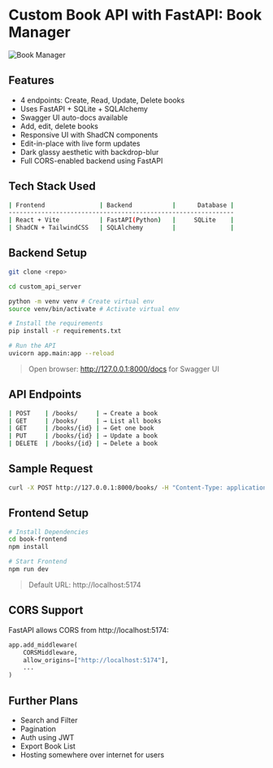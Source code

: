 # Custom Book API with FastAPI: Book Manager
![Book Manager](https://github.com/user-attachments/assets/ed060915-f3d1-4a97-b031-80fe850d9555)


## Features

- 4 endpoints: Create, Read, Update, Delete books
- Uses FastAPI + SQLite + SQLAlchemy
- Swagger UI auto-docs available
- Add, edit, delete books
- Responsive UI with ShadCN components
- Edit-in-place with live form updates
- Dark glassy aesthetic with backdrop-blur
- Full CORS-enabled backend using FastAPI

## Tech Stack Used

```bash
| Frontend               | Backend           |      Database |
--------------------------------------------------------------
| React + Vite           | FastAPI(Python)   |     SQLite    |
| ShadCN + TailwindCSS   | SQLAlchemy        |               | 
```

## Backend Setup

```bash
git clone <repo>

cd custom_api_server

python -m venv venv # Create virtual env
source venv/bin/activate # Activate virtual env

# Install the requirements
pip install -r requirements.txt

# Run the API
uvicorn app.main:app --reload
```
> Open browser: http://127.0.0.1:8000/docs for Swagger UI


## API Endpoints

```bash
| POST    | /books/     | → Create a book
| GET     | /books/     | → List all books
| GET     | /books/{id} | → Get one book
| PUT     | /books/{id} | → Update a book
| DELETE  | /books/{id} | → Delete a book
```

## Sample Request
```bash
curl -X POST http://127.0.0.1:8000/books/ -H "Content-Type: application/json" -d '{"title": "1984", "author": "George Orwell", "published_year": 1949, "genre": "Dystopian"}'
```
## Frontend Setup

```bash
# Install Dependencies
cd book-frontend
npm install

# Start Frontend
npm run dev
```
> Default URL: http://localhost:5174

## CORS Support

FastAPI allows CORS from http://localhost:5174:

```python
app.add_middleware(
    CORSMiddleware,
    allow_origins=["http://localhost:5174"],
    ...
)
```

## Further Plans
- Search and Filter
- Pagination
- Auth using JWT
- Export Book List
- Hosting somewhere over internet for users
